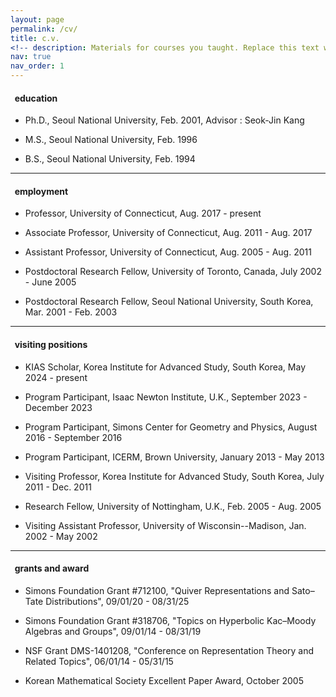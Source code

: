```yaml
---
layout: page
permalink: /cv/
title: c.v.
<!-- description: Materials for courses you taught. Replace this text with your description. -->
nav: true
nav_order: 1
---
```



<h4>&nbsp; education</h4>

<ul>

<li><p>Ph.D., Seoul National University, Feb.
2001, Advisor : Seok-Jin Kang</p></li>

<li><p>M.S., Seoul National University,
Feb. 1996 </p></li>

<li><p>B.S., Seoul National University,
Feb. 1994 </p></li>

</ul>

<hr>

<h4>&nbsp; employment</h4>

<ul>

<li><p>Professor, University of Connecticut, Aug. 2017 - present</p></li>

<li><p>Associate Professor, University of Connecticut, Aug. 2011 - Aug. 2017</p></li>

<li><p>Assistant Professor, University of Connecticut, Aug. 2005 - Aug. 2011</p></li>

<li><p>Postdoctoral Research Fellow, University of Toronto, Canada, July 2002 - June 2005</p></li>

<li><p>Postdoctoral Research Fellow, Seoul National University, South Korea, Mar. 2001 - Feb. 2003</p></li>

</ul>


<hr>

<h4>&nbsp; visiting positions</h4>

<ul>
<li><p>KIAS Scholar, Korea Institute for Advanced Study, South Korea, May 2024 - present</p></li>
<li><p>Program Participant, Isaac Newton Institute, U.K., September 2023 - December 2023</p></li> 
<li><p>Program Participant, Simons Center for Geometry and Physics, August 2016 - September 2016</p></li>
<li><p>Program Participant, ICERM, Brown University, January 2013 - May 2013</p></li>
  
<li><p>Visiting Professor, Korea Institute for Advanced Study, South Korea, July 2011 - Dec. 2011</p></li>

<li><p>Research Fellow, University of Nottingham, U.K., Feb. 2005 - Aug. 2005</p></li>

<li><p>Visiting Assistant Professor, University of Wisconsin--Madison, Jan. 2002 - May 2002</p></li>

</ul>

<hr>

<h4>&nbsp; grants and award</h4>

<ul>
<li><p>Simons Foundation Grant #712100, "Quiver Representations and Sato&ndash;Tate Distributions", 09/01/20 - 08/31/25</p></li>

<li><p>Simons Foundation Grant #318706, "Topics on Hyperbolic Kac&ndash;Moody Algebras and Groups", 09/01/14 - 08/31/19</p></li>

<li><p>NSF Grant DMS-1401208, "Conference on 
Representation Theory and Related 
Topics", 06/01/14 - 05/31/15</p></li>

<li><p>Korean Mathematical Society Excellent Paper Award, October 2005</p></li>
</ul>



